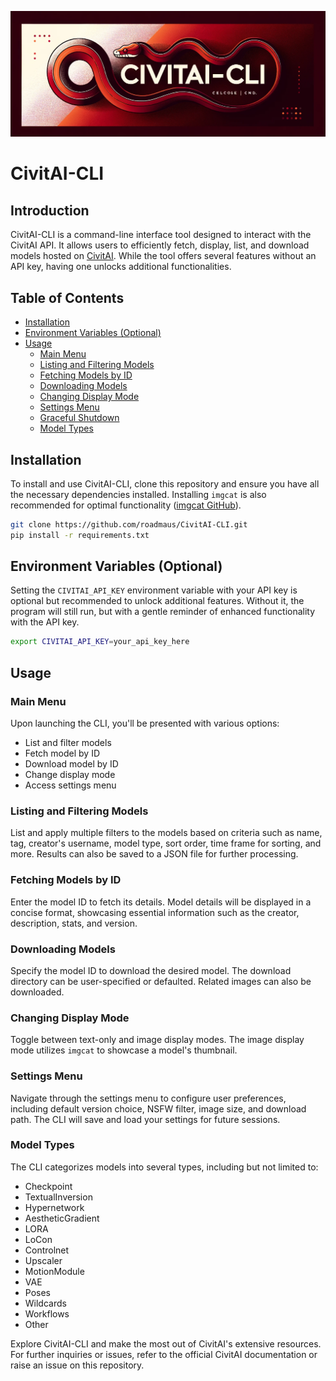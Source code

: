 ![Banner](banner.png)
# CivitAI-CLI

## Introduction

CivitAI-CLI is a command-line interface tool designed to interact with the CivitAI API. It allows users to efficiently fetch, display, list, and download models hosted on [CivitAI](https://civitai.com). While the tool offers several features without an API key, having one unlocks additional functionalities.

## Table of Contents

- [Installation](#installation)
- [Environment Variables (Optional)](#environment-variables-optional)
- [Usage](#usage)
  - [Main Menu](#main-menu)
  - [Listing and Filtering Models](#listing-and-filtering-models)
  - [Fetching Models by ID](#fetching-models-by-id)
  - [Downloading Models](#downloading-models)
  - [Changing Display Mode](#changing-display-mode)
  - [Settings Menu](#settings-menu)
  - [Graceful Shutdown](#graceful-shutdown)
  - [Model Types](#model-types)

## Installation

To install and use CivitAI-CLI, clone this repository and ensure you have all the necessary dependencies installed. Installing `imgcat` is also recommended for optimal functionality ([imgcat GitHub](https://github.com/eddieantonio/imgcat.git)).

```bash
git clone https://github.com/roadmaus/CivitAI-CLI.git
pip install -r requirements.txt
```

## Environment Variables (Optional)

Setting the `CIVITAI_API_KEY` environment variable with your API key is optional but recommended to unlock additional features. Without it, the program will still run, but with a gentle reminder of enhanced functionality with the API key.

```bash
export CIVITAI_API_KEY=your_api_key_here
```

## Usage

### Main Menu

Upon launching the CLI, you'll be presented with various options:
- List and filter models
- Fetch model by ID
- Download model by ID
- Change display mode
- Access settings menu

### Listing and Filtering Models

List and apply multiple filters to the models based on criteria such as name, tag, creator's username, model type, sort order, time frame for sorting, and more. Results can also be saved to a JSON file for further processing.

### Fetching Models by ID

Enter the model ID to fetch its details. Model details will be displayed in a concise format, showcasing essential information such as the creator, description, stats, and version.

### Downloading Models

Specify the model ID to download the desired model. The download directory can be user-specified or defaulted. Related images can also be downloaded.

### Changing Display Mode

Toggle between text-only and image display modes. The image display mode utilizes `imgcat` to showcase a model's thumbnail.

### Settings Menu

Navigate through the settings menu to configure user preferences, including default version choice, NSFW filter, image size, and download path. The CLI will save and load your settings for future sessions.


### Model Types

The CLI categorizes models into several types, including but not limited to:
- Checkpoint
- TextualInversion
- Hypernetwork
- AestheticGradient
- LORA
- LoCon
- Controlnet
- Upscaler
- MotionModule
- VAE
- Poses
- Wildcards
- Workflows
- Other

Explore CivitAI-CLI and make the most out of CivitAI's extensive resources. For further inquiries or issues, refer to the official CivitAI documentation or raise an issue on this repository.
